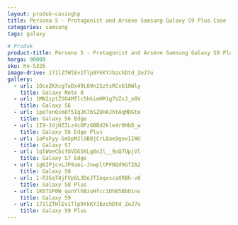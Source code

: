 ```yaml
---
layout: produk-casinghp
title: Persona 5 - Protagonist and Arsène Samsung Galaxy S9 Plus Case
categories: samsung
tags: galaxy

# Produk
product-title: Persona 5 - Protagonist and Arsène Samsung Galaxy S9 Plus Case
harga: 90000
sku: hn-5326
image-drive: 171lZfHlEv1Tlp9YkKYJbzchDtd_ZeJ7u
gallery:
  - url: 1OceZKXcgToDx49L09n2SztsRCv610Wly
    title: Galaxy Note 8
  - url: 1MN2zptZSO4MTlc5hkimHR1g7VZxJ_o0V
    title: Galaxy S6
  - url: 1peTenQsm8f5IqJK7bSZUHAJhtAqMDGte
    title: Galaxy S6 Edge
  - url: 1I9-2djHZILz4cOPzGBBd2kle4r0HbD_w
    title: Galaxy S6 Edge Plus
  - url: 1oPxFyy-Sm5pMJl9B8jCrLQae9goxIIWU
    title: Galaxy S7
  - url: 1qlWoeCbifOVQG5KLg8n2l__9oQ7UpjVl
    title: Galaxy S7 Edge
  - url: 1g6IPjcvLJP8zei-JnwpltPFNQd9GfZA2
    title: Galaxy S8
  - url: 1-R35qT4jFVp6L3DeJTIoqxscaXRBh-v0
    title: Galaxy S8 Plus
  - url: 1K6TSP0W_qunYlhBzuHfcc1DhB5BbO1nv
    title: Galaxy S9
  - url: 171lZfHlEv1Tlp9YkKYJbzchDtd_ZeJ7u
    title: Galaxy S9 Plus
---
```


